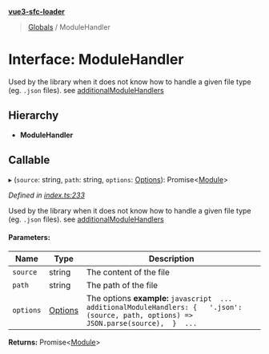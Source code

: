**[vue3-sfc-loader](../README.md)**

> [Globals](../README.md) / ModuleHandler

# Interface: ModuleHandler

Used by the library when it does not know how to handle a given file type (eg. `.json` files).
see [additionalModuleHandlers](options.md#additionalmodulehandlers)

## Hierarchy

* **ModuleHandler**

## Callable

▸ (`source`: string, `path`: string, `options`: [Options](options.md)): Promise\<[Module](module.md)>

*Defined in [index.ts:233](https://github.com/FranckFreiburger/vue3-sfc-loader/blob/11725d7/src/index.ts#L233)*

Used by the library when it does not know how to handle a given file type (eg. `.json` files).
see [additionalModuleHandlers](options.md#additionalmodulehandlers)

#### Parameters:

Name | Type | Description |
------ | ------ | ------ |
`source` | string | The content of the file |
`path` | string | The path of the file |
`options` | [Options](options.md) | The options  **example:**  ```javascript  ...  additionalModuleHandlers: {   '.json': (source, path, options) => JSON.parse(source),  }  ... ```  |

**Returns:** Promise\<[Module](module.md)>
